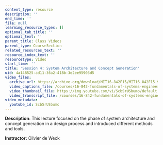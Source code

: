 ```yaml
---
content_type: resource
description: ''
end_time: ''
file: null
learning_resource_types: []
optional_tab_title: ''
optional_text: ''
parent_title: Class Videos
parent_type: CourseSection
related_resources_text: ''
resource_index_text: ''
resourcetype: Video
start_time: ''
title: 'Session 4: System Architecture and Concept Generation'
uid: 4a148525-ad11-36a2-418b-3e2ee95903d5
video_files:
  archive_url: https://archive.org/download/MIT16.842F15/MIT16_842F15_S04_SPOC_300k.mp4
  video_captions_file: /courses/16-842-fundamentals-of-systems-engineering-fall-2015/5252971b12a956e2a9b70c27fab377f7_ScbSrUSbumo.vtt
  video_thumbnail_file: https://img.youtube.com/vi/ScbSrUSbumo/default.jpg
  video_transcript_file: /courses/16-842-fundamentals-of-systems-engineering-fall-2015/4e1dec77671b71cb47cda5207754594d_ScbSrUSbumo.pdf
video_metadata:
  youtube_id: ScbSrUSbumo
---
```


**Description:** This lecture focused on the phase of system architecture and concept generation in a design process and introduced different methods and tools.

**Instructor:** Olivier de Weck